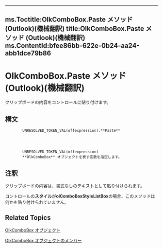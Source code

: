 

---
ms.Toctitle:OlkComboBox.Paste メソッド (Outlook)(機械翻訳)
title:OlkComboBox.Paste メソッド (Outlook)(機械翻訳)
ms.ContentId:bfee86bb-622e-0b24-aa24-abb1dce79b86
---
# OlkComboBox.Paste メソッド (Outlook)(機械翻訳)




クリップボードの内容をコントロールに貼り付けます。

## 構文

            UNRESOLVED_TOKEN_VAL(offexpression).**Paste**




            UNRESOLVED_TOKEN_VAL(offexpression)
            **OlkComboBox** オブジェクトを表す変数を指定します。



## 注釈
クリップボードの内容は、書式なしのテキストとして貼り付けられます。



コントロールの**スタイル**が**olComboBoxStyleListBox**の場合、このメソッドは何かを貼り付けられていません。



## Related Topics

[OlkComboBox オブジェクト](8d5e2f25-2962-af28-2523-b7b82473ea0a.md)

[OlkComboBox オブジェクトのメンバー](618de9e2-f5b9-40d9-239e-95aeb9dce092.md)




